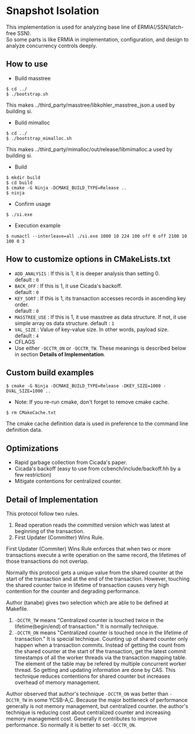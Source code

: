# Snapshot Isolation
This implementation is used for analyzing base line of ERMIA(/SSN/latch-free SSN).<br>
So some parts is like ERMIA in implementation, configuration, and design to analyze concurrency controls deeply.<br>

## How to use
- Build masstree
```
$ cd ../
$ ./bootstrap.sh
```
This makes ../third_party/masstree/libkohler_masstree_json.a used by building si.
- Build mimalloc
```
$ cd ../
$ ./bootstrap_mimalloc.sh
```
This makes ../third_party/mimalloc/out/release/libmimalloc.a used by building si.
- Build 
```
$ mkdir build
$ cd build
$ cmake -G Ninja -DCMAKE_BUILD_TYPE=Release ..
$ ninja
```
- Confirm usage 
```
$ ./si.exe
```
- Execution example 
```
$ numactl --interleave=all ./si.exe 1000 10 224 100 off 0 off 2100 10 100 0 3
```

## How to customize options in CMakeLists.txt
- `ADD_ANALYSIS` : If this is 1, it is deeper analysis than setting 0.<br>
default : `0`
- `BACK_OFF` : If this is 1, it use Cicada's backoff.<br>
default : `0`
- `KEY_SORT` : If this is 1, its transaction accesses records in ascending key order.<br>
default : `0`
- `MASSTREE_USE` : If this is 1, it use masstree as data structure. If not, it use simple array αs data structure.
default : `1`
- `VAL_SIZE` : Value of key-value size. In other words, payload size.<br>
default : `4`
- CFLAGS
 - Use either `-DCCTR_ON` or `-DCCTR_TW`. These meanings is described below in section **Details of Implementation**.

## Custom build examples
```
$ cmake -G Ninja -DCMAKE_BUILD_TYPE=Release -DKEY_SIZE=1000 -DVAL_SIZE=1000 ..
```
- Note: If you re-run cmake, don't forget to remove cmake cache.
```
$ rm CMakeCache.txt
```
The cmake cache definition data is used in preference to the command line definition data.

## Optimizations
- Rapid garbage collection from Cicada's paper.
- Cicada's backoff (easy to use from ccbench/include/backoff.hh by a few restriction)
- Mitigate contentions for centralized counter. 

## Detail of Implementation
 This protocol follow two rules.
 1. Read operation reads the committed version which was latest at beginning of the transaction.
 2. First Updater (Committer) Wins Rule.
 
First Updater (Commiter) Wins Rule enforces that when two or more transactions execute a write operation on the same record, the lifetimes of those transactions do not overlap.

Normally this protocol gets a unique value from the shared counter at the start of the transaction and at the end of the transaction.
However, touching the shared counter twice in lifetime of transaction causes very high contention for the counter and degrading performance.

Author (tanabe) gives two selection which are able to be defined at Makefile.
 1. `-DCCTR_TW` means "Centralized counter is touched twice in the lifetime(begin/end) of transaction." It is normally technique.
 2. `-DCCTR_ON` means "Centralized counter is touched once in the lifetime of transaction." It is special technique. Counting up of shared counter only happen when a transaction commits. Instead of getting the count from the shared counter at the start of the transaction, get the latest commit timestamps of all the worker threads via the transaction mapping table. The element of the table may be refered by multiple concurrent worker thread. So getting and updating information are done by CAS. This technique reduces contentions for shared counter but increases overhead of memory management.

Author observed that author's technique `-DCCTR_ON` was better than `-DCCTR_TW` in some YCSB-A,C. Because the major bottleneck of performance generally is not memory management, but centralized counter. the author's technique is reducing cost about centralized counter and increasing memory management cost. Generally it contributes to improve performance. So normally it is better to set `-DCCTR_ON`.

